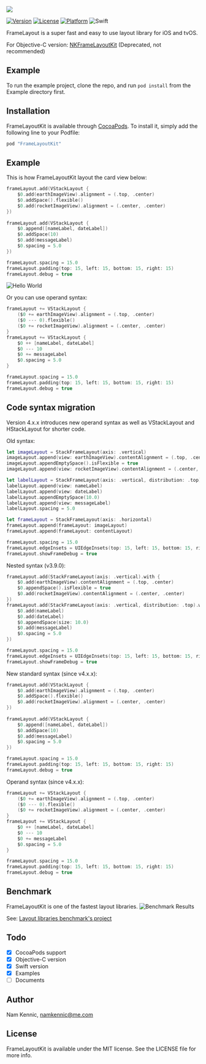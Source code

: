 ![](https://github.com/kennic/FrameLayoutKit/blob/master/banner.jpg)

[![Version](https://img.shields.io/cocoapods/v/FrameLayoutKit.svg?style=flat)](http://cocoapods.org/pods/FrameLayoutKit)
[![License](https://img.shields.io/cocoapods/l/FrameLayoutKit.svg?style=flat)](http://cocoapods.org/pods/FrameLayoutKit)
[![Platform](https://img.shields.io/cocoapods/p/FrameLayoutKit.svg?style=flat)](http://cocoapods.org/pods/FrameLayoutKit)
![Swift](https://img.shields.io/badge/%20in-swift%204.2-orange.svg)

FrameLayout is a super fast and easy to use layout library for iOS and tvOS.

For Objective-C version: [NKFrameLayoutKit](http://github.com/kennic/NKFrameLayoutKit) (Deprecated, not recommended)

## Example

To run the example project, clone the repo, and run `pod install` from the Example directory first.

## Installation

FrameLayoutKit is available through [CocoaPods](http://cocoapods.org). To install
it, simply add the following line to your Podfile:

```ruby
pod "FrameLayoutKit"
```

## Example
This is how FrameLayoutKit layout the card view below:

```swift
frameLayout.add(VStackLayout {
	$0.add(earthImageView).alignment = (.top, .center)
	$0.addSpace().flexible()
	$0.add(rocketImageView).alignment = (.center, .center)
})
		
frameLayout.add(VStackLayout {
	$0.append([nameLabel, dateLabel])
	$0.addSpace(10)
	$0.add(messageLabel)
	$0.spacing = 5.0
})

frameLayout.spacing = 15.0
frameLayout.padding(top: 15, left: 15, bottom: 15, right: 15)
frameLayout.debug = true
```
![Hello World](/helloWorld.png "Hello World")

Or you can use operand syntax:

```swift
frameLayout += VStackLayout {
	($0 += earthImageView).alignment = (.top, .center)
	($0 --- 0).flexible()
	($0 += rocketImageView).alignment = (.center, .center)
}
frameLayout += VStackLayout {
	$0 ++ [nameLabel, dateLabel]
	$0 --- 10
	$0 += messageLabel
	$0.spacing = 5.0
}

frameLayout.spacing = 15.0
frameLayout.padding(top: 15, left: 15, bottom: 15, right: 15)
frameLayout.debug = true
```

## Code syntax migration

Version 4.x.x introduces new operand syntax as well as VStackLayout and HStackLayout for shorter code.

Old syntax:

```swift
let imageLayout = StackFrameLayout(axis: .vertical)
imageLayout.append(view: earthImageView).contentAlignment = (.top, .center)
imageLayout.appendEmptySpace().isFlexible = true
imageLayout.append(view: rocketImageView).contentAlignment = (.center, .center)

let labelLayout = StackFrameLayout(axis: .vertical, distribution: .top)
labelLayout.append(view: nameLabel)
labelLayout.append(view: dateLabel)
labelLayout.appendEmptySpace(10.0)
labelLayout.append(view: messageLabel)
labelLayout.spacing = 5.0

let frameLayout = StackFrameLayout(axis: .horizontal)
frameLayout.append(frameLayout: imageLayout)
frameLayout.append(frameLayout: contentLayout)

frameLayout.spacing = 15.0
frameLayout.edgeInsets = UIEdgeInsets(top: 15, left: 15, bottom: 15, right: 15)
frameLayout.showFrameDebug = true
```

Nested syntax (v3.9.0):

```swift
frameLayout.add(StackFrameLayout(axis: .vertical).with {
	$0.add(earthImageView).contentAlignment = (.top, .center)
	$0.appendSpace().isFlexible = true
	$0.add(rocketImageView).contentAlignment = (.center, .center)
})
frameLayout.add(StackFrameLayout(axis: .vertical, distribution: .top).with {
	$0.add(nameLabel)
	$0.add(dateLabel)
	$0.appendSpace(size: 10.0)
	$0.add(messageLabel)
	$0.spacing = 5.0
})

frameLayout.spacing = 15.0
frameLayout.edgeInsets = UIEdgeInsets(top: 15, left: 15, bottom: 15, right: 15)
frameLayout.showFrameDebug = true
```

New standard syntax (since v4.x.x):

```swift
frameLayout.add(VStackLayout {
	$0.add(earthImageView).alignment = (.top, .center)
	$0.addSpace().flexible()
	$0.add(rocketImageView).alignment = (.center, .center)
})
		
frameLayout.add(VStackLayout {
	$0.append([nameLabel, dateLabel])
	$0.addSpace(10)
	$0.add(messageLabel)
	$0.spacing = 5.0
})

frameLayout.spacing = 15.0
frameLayout.padding(top: 15, left: 15, bottom: 15, right: 15)
frameLayout.debug = true
```

Operand syntax (since v4.x.x):

```swift
frameLayout += VStackLayout {
	($0 += earthImageView).alignment = (.top, .center)
	($0 --- 0).flexible()
	($0 += rocketImageView).alignment = (.center, .center)
}
frameLayout += VStackLayout {
	$0 ++ [nameLabel, dateLabel]
	$0 --- 10
	$0 += messageLabel
	$0.spacing = 5.0
}

frameLayout.spacing = 15.0
frameLayout.padding(top: 15, left: 15, bottom: 15, right: 15)
frameLayout.debug = true
```


## Benchmark
FrameLayoutKit is one of the fastest layout libraries.
![Benchmark Results](/bechmark.png "Benchmark results")

See: [Layout libraries benchmark's project](https://github.com/layoutBox/LayoutFrameworkBenchmark)

## Todo

- [x] CocoaPods support
- [x] Objective-C version
- [x] Swift version
- [x] Examples
- [ ] Documents

## Author

Nam Kennic, namkennic@me.com

## License

FrameLayoutKit is available under the MIT license. See the LICENSE file for more info.
